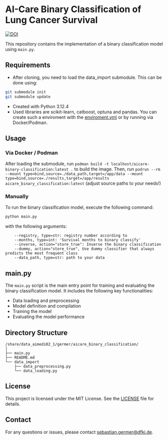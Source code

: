 # AI-Care Binary Classification of Lung Cancer Survival
[![DOI](https://zenodo.org/badge/DOI/10.5281/zenodo.13986103.svg)](https://doi.org/10.5281/zenodo.13986103)

This repository contains the implementation of a binary classification model using `main.py`.

## Requirements
- After cloning, you need to load the data_import submodule. This can be done using:
```bash
git submodule init
git submodule update
```

- Created with Python 3.12.4
- Used libraries are scikit-learn, catboost, optuna and pandas.
  You can create such a enviroment with the [enviroment.yml](enviroment.yml) or by running via Docker/Podman.

## Usage
### Via Docker / Podman
After loading the submodule, run `podman build -t localhost/aicare-binary-classification:latest .` to build the image.
Then, run `podrun --rm --mount type=bind,source=./data_path,target=/app/data --mount type=bind,source=./results,target=/app/results aicare_binary_classification:latest` (adjust source paths to your needs!)


### Manually
To run the binary classification model, execute the following command:

```bash
python main.py 
```
with the following arguments:
```
    --registry, type=str: registry number according to   
    --months, type=int: 'Survival months to binary classify'
    --inverse, action="store_true": Inverse the binary classification
    --dummy, action="store_true", Use dummy classifier that always predicts the most frequent class
    --data_path, type=str: path to your data
```




## main.py

The `main.py` script is the main entry point for training and evaluating the binary classification model. It includes the following key functionalities:

- Data loading and preprocessing
- Model definition and compilation
- Training the model
- Evaluating the model performance

## Directory Structure

```
/share/data_aimedi02_1/germer/aicare_binary_classification/
│
├── main.py
├── README.md
└── data_import
    ├── data_preprocessing.py
    └── data_loading.py
```

## License

This project is licensed under the MIT License. See the [LICENSE](LICENSE) file for details.

## Contact

For any questions or issues, please contact [sebastian.germer@dfki.de](mailto:sebastian.germer@dfki.de).